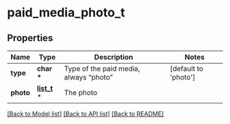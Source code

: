 # paid_media_photo_t

## Properties
Name | Type | Description | Notes
------------ | ------------- | ------------- | -------------
**type** | **char \*** | Type of the paid media, always “photo” | [default to 'photo']
**photo** | [**list_t**](photo_size.md) \* | The photo | 

[[Back to Model list]](../README.md#documentation-for-models) [[Back to API list]](../README.md#documentation-for-api-endpoints) [[Back to README]](../README.md)


